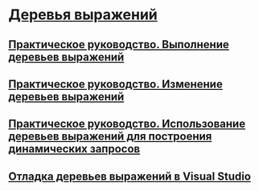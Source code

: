 # [Деревья выражений](index.md)
## [Практическое руководство. Выполнение деревьев выражений](how-to-execute-expression-trees.md)
## [Практическое руководство. Изменение деревьев выражений](how-to-modify-expression-trees.md)
## [Практическое руководство. Использование деревьев выражений для построения динамических запросов](how-to-use-expression-trees-to-build-dynamic-queries.md)
## [Отладка деревьев выражений в Visual Studio](debugging-expression-trees-in-visual-studio.md)
